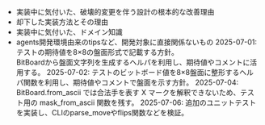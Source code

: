 - 実装中に気付いた、破壊的変更を伴う設計の根本的な改善理由
- 却下した実装方法とその理由
- 実装中に気付いた、ドメイン知識
- agents開発環境由来のtipsなど、開発対象に直接関係ないもの
2025-07-01: テストの期待値を8×8の盤面形式で記載する方針。\
              BitBoardから盤面文字列を生成するヘルパを利用し、期待値やコメントに活用する。
2025-07-02: テストのビットボード値を8×8盤面に整形するヘルパ関数を利用し、期待値やコメントで盤面を示す方針。
2025-07-04: BitBoard.from_ascii では合法手を表す
            X マークを解釈できないため、テスト用の mask_from_ascii 関数を残す。
2025-07-06: 追加のユニットテストを実装し、CLIのparse_moveやflips関数などを検証。
